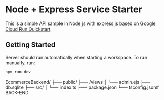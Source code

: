 # Node + Express Service Starter

This is a simple API sample in Node.js with express.js based on [Google Cloud Run Quickstart](https://cloud.google.com/run/docs/quickstarts/build-and-deploy/deploy-nodejs-service).

## Getting Started

Server should run automatically when starting a workspace. To run manually, run:
```sh
npm run dev
```

EcommerceBackend/
├── public/
├── /views
│   └── admin.ejs
├── db.sqlite
├── src/
│   └── index.ts
├── package.json
└── tsconfig.json# BACK-END

